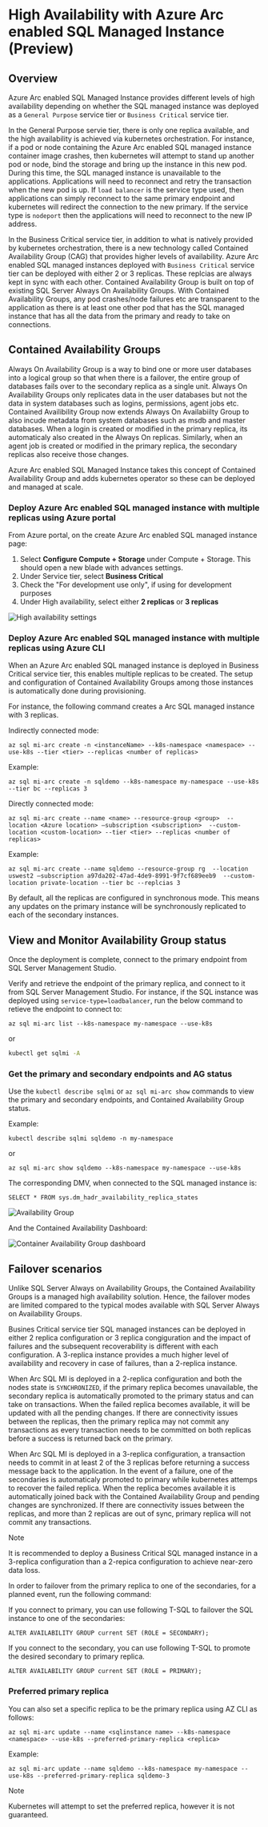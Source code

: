 
# High Availability with Azure Arc enabled SQL Managed Instance (Preview)


## Overview

Azure Arc enabled SQL Managed Instance provides different levels of high availability depending on whether the SQL managed instance was deployed as a ```General Purpose``` service tier or ```Business Critical``` service tier. 

In the General Purpose servie tier, there is only one replica available, and the high availability is achieved via kubernetes orchestration. For instance, if a pod or node containing the Azure Arc enabled SQL managed instance container image crashes, then kubernetes will attempt to stand up another pod or node, bind the storage and bring up the instance in this new pod. During this time, the SQL managed instance is unavailable to the applications. Applications will need to reconnect and retry the transaction when the new pod is up. If ```load balancer``` is the service type used, then applications can simply reconnect to the same primary endpoint and kubernetes will redirect the connection to the new primary. If the service type is ```nodeport``` then the applications will need to reconnect to the new IP address. 

In the Business Critical service tier, in addition to what is natively provided by kubernetes orchestration, there is a new technology called Contained Availability Group (CAG) that provides higher levels of availability. Azure Arc enabled SQL managed instances deployed with ```Business Critical``` service tier can be deployed with either 2 or 3 replicas. These replcias are always kept in sync with each other. Contained Availability Group is built on top of existing SQL Server Always On Availability Groups. With Contained Availability Groups, any pod crashes/node failures etc are transparent to the application as there is at least one other pod that has the SQL managed instance that has all the data from the primary and ready to take on connections.  

## Contained Availability Groups

Always On Availability Group is a way to bind one or more user databases into a logical group so that when there is a failover, the entire group of databases fails over to the secondary replica as a single unit. Always On Availability Groups only replicates data in the user databases but not the data in system databases such as logins, permissions, agent jobs etc. Contained Availibility Group now extends Always On Availabiilty Group to also incude metadata from system databases such as msdb and master databases. When a login is created or modified in the primary replica, its automaticaly also created in the Always On replicas. Similarly, when an agent job is created or modified in the primary replica, the secondary replicas also receive those changes.

Azure Arc enabled SQL Managed Instance takes this concept of Contained Availability Group and adds kubernetes operator so these can be deployed and managed at scale. 

### Deploy Azure Arc enabled SQL managed instance with multiple replicas using Azure portal

From Azure portal, on the create Azure Arc enabled SQL managed instance page:
1. Select **Configure Compute + Storage** under Compute + Storage. This should open a new blade with advances settings.
2. Under Service tier, select **Business Critical**
3. Check the "For development use only", if using for development purposes
4. Under High availability, select either **2 replicas** or **3 replicas**

![High availability settings](.\media\business-continuity\service-tier-replicas.png)



### Deploy Azure Arc enabled SQL managed instance with multiple replicas using Azure CLI


When an Azure Arc enabled SQL managed instance is deployed in Business Critical service tier, this enables multiple replicas to be created. The setup and configuration of Contained Availability Groups among those instances is automatically done during provisioning. 

For instance, the following command creates a Arc SQL managed instance with 3 replicas.

Indirectly connected mode:
```Azure CLI
az sql mi-arc create -n <instanceName> --k8s-namespace <namespace> --use-k8s --tier <tier> --replicas <number of replicas>
```
Example:
```Azure CLI
az sql mi-arc create -n sqldemo --k8s-namespace my-namespace --use-k8s --tier bc --replicas 3
```

Directly connected mode:

```Azure CLI
az sql mi-arc create --name <name> --resource-group <group>  --location <Azure location> –subscription <subscription>  --custom-location <custom-location> --tier <tier> --replicas <number of replicas>
```
Example:
```Azure CLI
az sql mi-arc create --name sqldemo --resource-group rg  --location uswest2 –subscription a97da202-47ad-4de9-8991-9f7cf689eeb9  --custom-location private-location --tier bc --replcias 3
```

By default, all the replicas are configured in synchronous mode. This means any updates on the primary instance will be synchronously replicated to each of the secondary instances.

## View and Monitor Availability Group status

Once the deployment is complete, connect to the primary endpoint from SQL Server Management Studio.  

Verify and retrieve the endpoint of the primary replica, and connect to it from SQL Server Management Studio. 
For instance, if the SQL instance was deployed using ```service-type=loadbalancer```, run the below command to retieve the endpoint to connect to:

```Azure CLI
az sql mi-arc list --k8s-namespace my-namespace --use-k8s
```

or
```bash
kubectl get sqlmi -A
```

### Get the primary and secondary endpoints and AG status

Use the ```kubectl describe sqlmi``` or ```az sql mi-arc show``` commands to view the primary and secondary endpoints, and Contained Availability Group status.

Example:

```
kubectl describe sqlmi sqldemo -n my-namespace
```
or 
```
az sql mi-arc show sqldemo --k8s-namespace my-namespace --use-k8s
```
The corresponding DMV, when connected to the SQL managed instance is:
```
SELECT * FROM sys.dm_hadr_availability_replica_states
```



![Availability Group](.\media\business-continuity\availability-group.png)

And the Contained Availability Dashboard:

![Container Availability Group dashboard](.\media\business-continuity\ag-dashboard.png)


## Failover scenarios

Unlike SQL Server Always on Availability Groups, the Contained Availability Groups is a managed high availability solution. Hence, the failover modes are limited compared to the typical modes available with SQL Server Always on Availability Groups.

Busines Critical service tier SQL managed instances can be deployed in either 2 replica configuration or 3 replica congiguration and the impact of failures and the subsequent recoverability is different with each configuration. A 3-replica instance provides a much higher level of availability and recovery in case of failures, than a 2-replica instance. 

When Arc SQL MI is deployed in a 2-replica configuration and both the nodes state is ```SYNCHRONIZED```, if the primary replica becomes unavailable, the secondary replica is automatically promoted to the primary status and can take on transactions. When the failed replica becomes available, it will be updated with all the pending changes. If there are connectivity issues between the replicas, then the primary replica may not commit any transactions as every transaction needs to be committed on both replicas before a success is returned back on the primary. 

When Arc SQL MI is deployed in a 3-replica configuration, a transaction needs to commit in at least 2 of the 3 replicas before returning a success message back to the application. In the event of a failure, one of the secondaries is automaticaly promoted to primary while kubernetes attemps to recover the failed replica. When the replica becomes available it is automatically joined back with the Contained Availability Group and pending changes are synchronized. If there are connectivity issues between the replicas, and more than 2 replicas are out of sync, primary replica will not commit any transactions. 

> [!NOTE]
> It is recommended to deploy a Business Critical SQL managed instance in a 3-replica configuration than a 2-repica configuration to achieve near-zero data loss. 


In order to failover from the primary replica to one of the secondaries, for a planned event, run the following command:

If you connect to primary, you can use following T-SQL to failover the SQL instance to one of the secondaries:
```code
ALTER AVAILABILITY GROUP current SET (ROLE = SECONDARY);
```


If you connect to the secondary, you can use following T-SQL to promote the desired secondary to primary replica.
```code
ALTER AVAILABILITY GROUP current SET (ROLE = PRIMARY);
```
### Preferred primary replica

You can also set a specific replica to be the primary replica using AZ CLI as follows:
```Azure CLI
az sql mi-arc update --name <sqlinstance name> --k8s-namespace <namespace> --use-k8s --preferred-primary-replica <replica>
```

Example:
```Azure CLI
az sql mi-arc update --name sqldemo --k8s-namespace my-namespace --use-k8s --preferred-primary-replica sqldemo-3
```

> [!NOTE]
> Kubernetes will attempt to set the preferred replica, however it is not guaranteed.


 